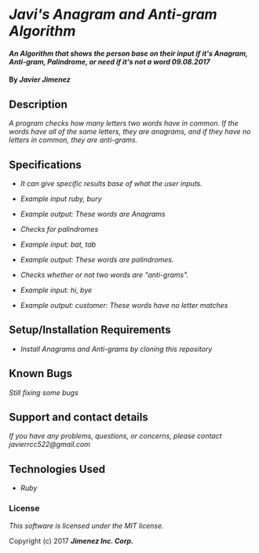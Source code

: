 # _Javi's Anagram and Anti-gram Algorithm_

#### _An Algorithm that shows the person base on their input if it's Anagram, Anti-gram, Palindrome, or need if it's not a word 09.08.2017_

#### By _**Javier Jimenez**_

## Description

_A program checks how many letters two words have in common. If the words have all of the same letters, they are anagrams, and if they have no letters in common, they are anti-grams._

## Specifications
* _It can give specific results base of what the user inputs._
* _Example input ruby, bury_
* _Example output: These words are Anagrams_

* _Checks for palindromes_

* _Example input: bat, tab_
* _Example output: These words are palindromes._

* _Checks whether or not two words are "anti-grams"._
* _Example input: hi, bye_

* _Example output: customer: These words have no letter matches_


## Setup/Installation Requirements

* _Install Anagrams and Anti-grams by cloning this repository_


## Known Bugs

_Still fixing some bugs_

## Support and contact details

_If you have any problems, questions, or concerns, please contact javierrcc522@gmail.com_

## Technologies Used

* _Ruby_


### License

*This software is licensed under the MIT license.*

Copyright (c) 2017 **_Jimenez Inc. Corp._**
